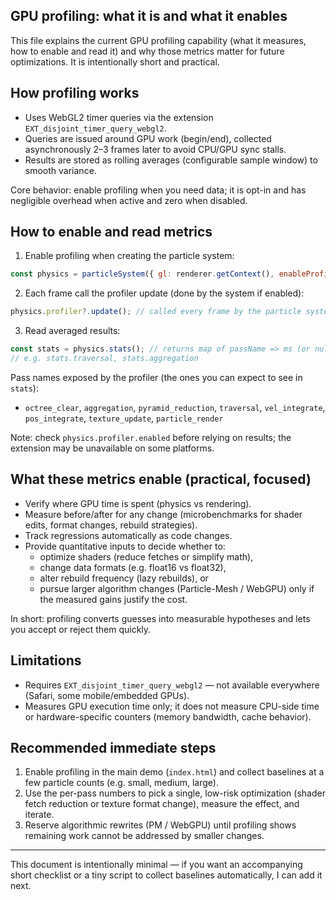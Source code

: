 ## GPU profiling: what it is and what it enables

This file explains the current GPU profiling capability (what it measures, how to enable and read it) and why those metrics matter for future optimizations. It is intentionally short and practical.

## How profiling works

- Uses WebGL2 timer queries via the extension `EXT_disjoint_timer_query_webgl2`.
- Queries are issued around GPU work (begin/end), collected asynchronously 2–3 frames later to avoid CPU/GPU sync stalls.
- Results are stored as rolling averages (configurable sample window) to smooth variance.

Core behavior: enable profiling when you need data; it is opt-in and has negligible overhead when active and zero when disabled.

## How to enable and read metrics

1. Enable profiling when creating the particle system:

```javascript
const physics = particleSystem({ gl: renderer.getContext(), enableProfiling: true });
```

2. Each frame call the profiler update (done by the system if enabled):

```javascript
physics.profiler?.update(); // called every frame by the particle system
```

3. Read averaged results:

```javascript
const stats = physics.stats(); // returns map of passName => ms (or null if unavailable)
// e.g. stats.traversal, stats.aggregation
```

Pass names exposed by the profiler (the ones you can expect to see in `stats`):
- `octree_clear`, `aggregation`, `pyramid_reduction`, `traversal`, `vel_integrate`, `pos_integrate`, `texture_update`, `particle_render`

Note: check `physics.profiler.enabled` before relying on results; the extension may be unavailable on some platforms.

## What these metrics enable (practical, focused)

- Verify where GPU time is spent (physics vs rendering).
- Measure before/after for any change (microbenchmarks for shader edits, format changes, rebuild strategies).
- Track regressions automatically as code changes.
- Provide quantitative inputs to decide whether to:
  - optimize shaders (reduce fetches or simplify math),
  - change data formats (e.g. float16 vs float32),
  - alter rebuild frequency (lazy rebuilds), or
  - pursue larger algorithm changes (Particle-Mesh / WebGPU) only if the measured gains justify the cost.

In short: profiling converts guesses into measurable hypotheses and lets you accept or reject them quickly.

## Limitations

- Requires `EXT_disjoint_timer_query_webgl2` — not available everywhere (Safari, some mobile/embedded GPUs).
- Measures GPU execution time only; it does not measure CPU-side time or hardware-specific counters (memory bandwidth, cache behavior).

## Recommended immediate steps

1. Enable profiling in the main demo (`index.html`) and collect baselines at a few particle counts (e.g. small, medium, large).
2. Use the per-pass numbers to pick a single, low-risk optimization (shader fetch reduction or texture format change), measure the effect, and iterate.
3. Reserve algorithmic rewrites (PM / WebGPU) until profiling shows remaining work cannot be addressed by smaller changes.

---

This document is intentionally minimal — if you want an accompanying short checklist or a tiny script to collect baselines automatically, I can add it next.
